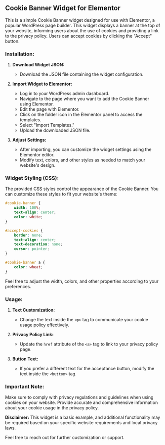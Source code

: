 ## Cookie Banner Widget for Elementor

This is a simple Cookie Banner widget designed for use with Elementor, a popular WordPress page builder. This widget displays a banner at the top of your website, informing users about the use of cookies and providing a link to the privacy policy. Users can accept cookies by clicking the "Accept" button.

### Installation:

1. **Download Widget JSON:**
   - Download the JSON file containing the widget configuration.

2. **Import Widget to Elementor:**
   - Log in to your WordPress admin dashboard.
   - Navigate to the page where you want to add the Cookie Banner using Elementor.
   - Edit the page with Elementor.
   - Click on the folder icon in the Elementor panel to access the templates.
   - Select "Import Templates."
   - Upload the downloaded JSON file.

3. **Adjust Settings:**
   - After importing, you can customize the widget settings using the Elementor editor.
   - Modify text, colors, and other styles as needed to match your website's design.

### Widget Styling (CSS):

The provided CSS styles control the appearance of the Cookie Banner. You can customize these styles to fit your website's theme:

```css
#cookie-banner {
    width: 100%;
    text-align: center;
    color: white;
}

#accept-cookies {
    border: none;
    text-align: center;
    text-decoration: none;
    cursor: pointer;
}

#cookie-banner a {
    color: wheat;
}
```

Feel free to adjust the width, colors, and other properties according to your preferences.

### Usage:

1. **Text Customization:**
   - Change the text inside the `<p>` tag to communicate your cookie usage policy effectively.

2. **Privacy Policy Link:**
   - Update the `href` attribute of the `<a>` tag to link to your privacy policy page.

3. **Button Text:**
   - If you prefer a different text for the acceptance button, modify the text inside the `<button>` tag.

### Important Note:

Make sure to comply with privacy regulations and guidelines when using cookies on your website. Provide accurate and comprehensive information about your cookie usage in the privacy policy.

**Disclaimer:**
This widget is a basic example, and additional functionality may be required based on your specific website requirements and local privacy laws.

Feel free to reach out for further customization or support.
